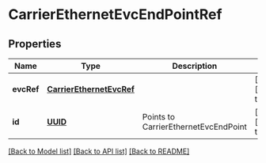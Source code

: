 # CarrierEthernetEvcEndPointRef
## Properties

Name | Type | Description | Notes
------------ | ------------- | ------------- | -------------
**evcRef** | [**CarrierEthernetEvcRef**](CarrierEthernetEvcRef.md) |  | [optional] [default to null]
**id** | [**UUID**](UUID.md) | Points to CarrierEthernetEvcEndPoint | [optional] [default to null]

[[Back to Model list]](../README.md#documentation-for-models) [[Back to API list]](../README.md#documentation-for-api-endpoints) [[Back to README]](../README.md)

